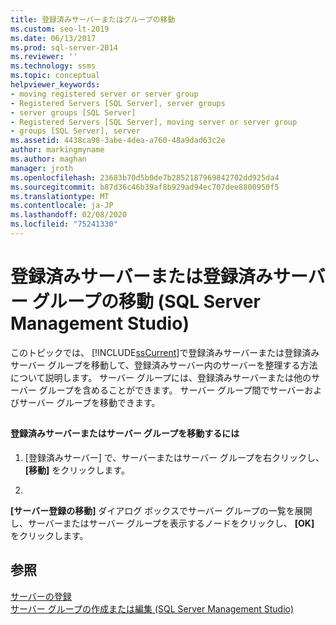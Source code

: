```yaml
---
title: 登録済みサーバーまたはグループの移動
ms.custom: seo-lt-2019
ms.date: 06/13/2017
ms.prod: sql-server-2014
ms.reviewer: ''
ms.technology: ssms
ms.topic: conceptual
helpviewer_keywords:
- moving registered server or server group
- Registered Servers [SQL Server], server groups
- server groups [SQL Server]
- Registered Servers [SQL Server], moving server or server group
- groups [SQL Server], server
ms.assetid: 4438ca98-3abe-4dea-a760-48a9dad63c2e
author: markingmyname
ms.author: maghan
manager: jroth
ms.openlocfilehash: 23683b70d5b0de7b2852187969842702dd925da4
ms.sourcegitcommit: b87d36c46b39af8b929ad94ec707dee8800950f5
ms.translationtype: MT
ms.contentlocale: ja-JP
ms.lasthandoff: 02/08/2020
ms.locfileid: "75241330"
---
```

# <a name="move-a-registered-server-or-registered-server-group-sql-server-management-studio"></a>登録済みサーバーまたは登録済みサーバー グループの移動 (SQL Server Management Studio)
  このトピックでは、 [!INCLUDE[ssCurrent](../../includes/sscurrent-md.md)]で登録済みサーバーまたは登録済みサーバー グループを移動して、登録済みサーバー内のサーバーを整理する方法について説明します。 サーバー グループには、登録済みサーバーまたは他のサーバー グループを含めることができます。 サーバー グループ間でサーバーおよびサーバー グループを移動できます。  
  
##  <a name="SSMSProcedure"></a>  
  
#### <a name="to-move-a-registered-server-or-server-group"></a>登録済みサーバーまたはサーバー グループを移動するには  
  
1.  [登録済みサーバー] で、サーバーまたはサーバー グループを右クリックし、 **[移動]** をクリックします。  
  
2.  
  **[サーバー登録の移動]** ダイアログ ボックスでサーバー グループの一覧を展開し、サーバーまたはサーバー グループを表示するノードをクリックし、 **[OK]** をクリックします。  
  
## <a name="see-also"></a>参照  
 [サーバーの登録](register-servers.md)   
 [サーバー グループの作成または編集 &#40;SQL Server Management Studio&#41;](create-or-edit-a-server-group-sql-server-management-studio.md)  
  
  
